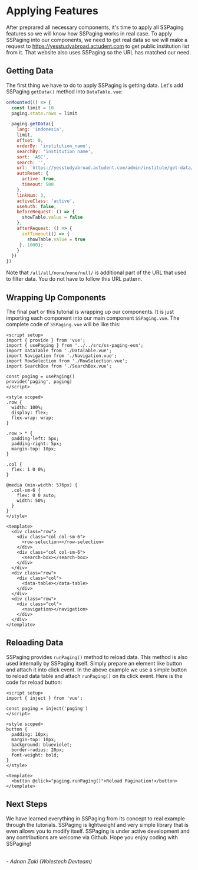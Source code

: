 <script setup>
import SSPaging from '../components/SSPaging.vue'
import ReloadButton from '../components/ReloadButton.vue'
</script>

# Applying Features
After preprared all necessary components, it's time to apply all SSPaging features so we will know how SSPaging works in real case. To apply SSPaging into our components, we need to get real data so we will make a request to https://yesstudyabroad.actudent.com to get public institution list from it. That website also uses SSPaging so the URL has matched our need.

## Getting Data
The first thing we have to do to apply SSPaging is getting data. Let's add SSPaging `getData()` method into `DataTable.vue`:
```js
onMounted(() => {
  const limit = 10
  paging.state.rows = limit

  paging.getData({
    lang: 'indonesia',
    limit,
    offset: 0,
    orderBy: 'institution_name',
    searchBy: 'institution_name',
    sort: 'ASC',
    search: '',
    url: `https://yesstudyabroad.actudent.com/admin/institute/get-data/all/all/none/none/null/`,
    autoReset: {
      active: true,
      timeout: 500
    },
    linkNum: 3,
    activeClass: 'active',
    useAuth: false,
    beforeRequest: () => {
      showTable.value = false
    },
    afterRequest: () => {
      setTimeout(() => {
        showTable.value = true
     }, 1000);
    }
  })
})

```
Note that `/all/all/none/none/null/` is additional part of the URL that used to filter data. You do not have to follow this URL pattern.

## Wrapping Up Components
The final part or this tutorial is wrapping up our components. It is just importing each component into our main component `SSPaging.vue`. The complete code of `SSPaging.vue` will be like this:
```vue
<script setup>
import { provide } from 'vue';
import { usePaging } from '../../src/ss-paging-esm';
import DataTable from './DataTable.vue';
import Navigation from './Navigation.vue';
import RowSelection from './RowSelection.vue';
import SearchBox from './SearchBox.vue';

const paging = usePaging()
provide('paging', paging)
</script>

<style scoped>
.row {
  width: 100%;
  display: flex;
  flex-wrap: wrap;
}

.row > * {
  padding-left: 5px;
  padding-right: 5px;
  margin-top: 10px;
}

.col {
  flex: 1 0 0%;
}

@media (min-width: 576px) {
  .col-sm-6 {
    flex: 0 0 auto;
    width: 50%;
  }
}
</style>

<template>
  <div class="row">
    <div class="col col-sm-6">
      <row-selection></row-selection>
    </div>
    <div class="col col-sm-6">
      <search-box></search-box>
    </div>
  </div>
  <div class="row">
    <div class="col">
      <data-table></data-table>
    </div>
  </div>
  <div class="row">
    <div class="col">
      <navigation></navigation>
    </div>
  </div>
</template>
```
<SSPaging></SSPaging>

## Reloading Data
SSPaging provides `runPaging()` method to reload data. This method is also used internally by SSPaging itself. Simply prepare an element like button and attach it into click event. In the above example we use a simple button to reload data table and attach `runPaging()` on its click event. Here is the code for reload button:
```vue
<script setup>
import { inject } from 'vue';

const paging = inject('paging')
</script>

<style scoped>
button {
  padding: 10px;
  margin-top: 10px;
  background: blueviolet;
  border-radius: 20px;
  font-weight: bold;
}
</style>

<template>
  <button @click="paging.runPaging()">Reload Pagination!</button>
</template>
```

## Next Steps
We have learned everything in SSPaging from its concept to real example through the tutorials. SSPaging is lightweight and very simple library that is even allows you to modify itself. SSPaging is under active development and any contributions are welcome via Github. Hope you enjoy coding with SSPaging!<br/>

<br/>
<i>- Adnan Zaki (Wolestech Devteam)</i>